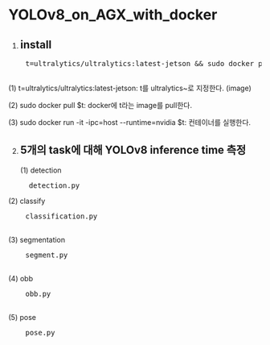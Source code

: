 # YOLOv8_on_AGX_with_docker

1. install
   --------
  <pre>
    t=ultralytics/ultralytics:latest-jetson && sudo docker pull $t && sudo docker run -it --ipc=host --runtime=nvidia $t
  </pre>
  (1) t=ultralytics/ultralytics:latest-jetson: t를 ultralytics~로 지정한다. (image)
  
  (2) sudo docker pull $t: docker에 t라는 image를 pull한다.
  
  (3) sudo docker run -it -ipc=host --runtime=nvidia $t: 컨테이너를 실행한다.

2. 5개의 task에 대해 YOLOv8 inference time 측정
   -------------------------------------------
   (1) detection
   <pre>
     detection.py
   </pre>

  (2) classify
  <pre>
    classification.py
  </pre>

  (3) segmentation
  <pre>
    segment.py
  </pre> 

  (4) obb
  <pre>
    obb.py
  </pre>

  (5) pose
  <pre>
    pose.py
  </pre>

  
